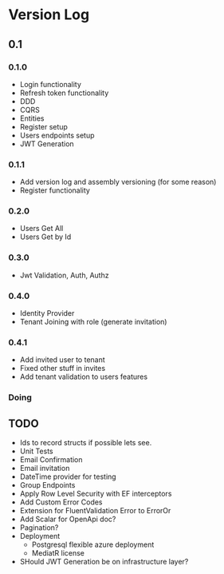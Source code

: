 # Version Log

## 0.1

### 0.1.0
- Login functionality
- Refresh token functionality
- DDD
- CQRS
- Entities
- Register setup
- Users endpoints setup
- JWT Generation

### 0.1.1

- Add version log and assembly versioning (for some reason)
- Register functionality

### 0.2.0

- Users Get All
- Users Get by Id

### 0.3.0

- Jwt Validation, Auth, Authz

### 0.4.0

- Identity Provider
- Tenant Joining with role (generate invitation)

### 0.4.1

- Add invited user to tenant
- Fixed other stuff in invites
- Add tenant validation to users features

### Doing

## TODO

- Ids to record structs if possible lets see.
- Unit Tests
- Email Confirmation
- Email invitation
- DateTime provider for testing
- Group Endpoints
- Apply Row Level Security with EF interceptors
- Add Custom Error Codes
- Extension for FluentValidation Error to ErrorOr
- Add Scalar for OpenApi doc?
- Pagination?
- Deployment
    - Postgresql flexible azure deployment
    - MediatR license
- SHould JWT Generation be on infrastructure layer?